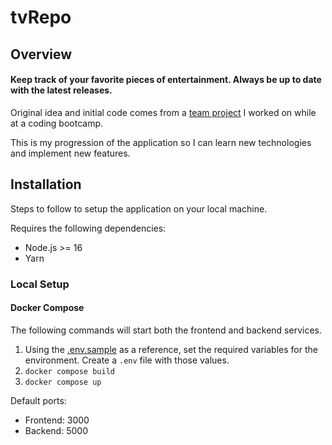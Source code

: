 # tvRepo

## Overview

#### Keep track of your favorite pieces of entertainment. Always be up to date with the latest releases.

Original idea and initial code comes from a [team project](https://github.com/cf-301-group-2021/entertainment-tracker) I worked on while at a coding bootcamp.

This is my progression of the application so I can learn new technologies and implement new features.

## Installation

Steps to follow to setup the application on your local machine.

Requires the following dependencies:

- Node.js >= 16
- Yarn

### Local Setup

#### Docker Compose

The following commands will start both the frontend and backend services.

1. Using the [.env.sample](.env.sample) as a reference, set the required variables for the environment. Create a `.env` file with those values.
2. `docker compose build`
3. `docker compose up`

Default ports:

- Frontend: 3000
- Backend: 5000

